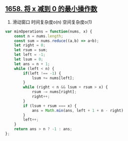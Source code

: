 ## [1658. 将 x 减到 0 的最小操作数](https://leetcode.cn/problems/minimum-operations-to-reduce-x-to-zero/)

1. 滑动窗口 时间复杂度o(n) 空间复杂度o(1)
```ts
var minOperations = function(nums, x) {
    const n = nums.length;
    const sum = nums.reduce((a,b) => a+b);
    let right = 0;
    let rsum = sum;
    let left = -1;
    let lsum = 0;
    let ans = n + 1;
    while (left < n) {
        if(left !== -1) {
            lsum += nums[left];
        }
        while (right < n && lsum + rsum > x) {
            rsum -= nums[right];
            right++;
        }
        if (lsum + rsum === x) {
            ans = Math.min(ans, left + 1 + n - right)
        }
        left++;
    }
    return ans > n ? -1 : ans;
};
```
